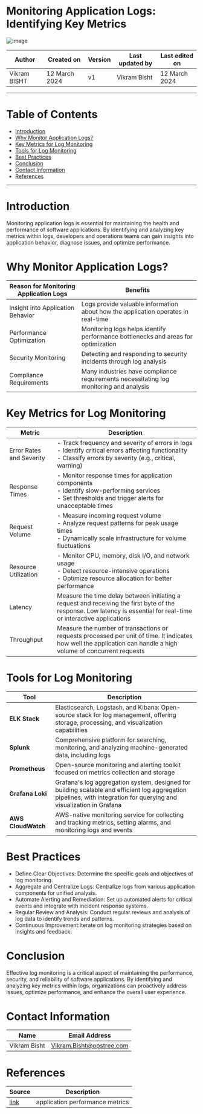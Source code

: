 # Monitoring Application Logs: Identifying Key Metrics

![image](https://github.com/CodeOps-Hub/Documentation/assets/79625874/1aac5b1e-9629-456a-a5bc-70a6442ab7d2)


|   Author     |  Created on   |  Version   | Last updated by | Last edited on |
| ------------ | --------------| -----------|---------------- |--------------- |
| Vikram BISHT | 12 March 2024 |     v1     | Vikram Bisht    | 12 March 2024  |



---
# Table of Contents 
+ [Introduction](#Introduction)
+ [Why Monitor Application Logs?](#Why-Monitor-Application-Logs?)
+ [Key Metrics for Log Monitoring](#Key-Metrics-for-Log-Monitoring)
+ [Tools for Log Monitoring](#Tools-for-Log-Monitoring)
+ [Best Practices](#Best-Practices)
+ [Conclusion](#Conclusion)
+ [Contact Information](#contact-information)
+ [References](#References)
***


# Introduction
Monitoring application logs is essential for maintaining the health and performance of software applications. By identifying and analyzing key metrics within logs, developers and operations teams can gain insights into application behavior, diagnose issues, and optimize performance.

# Why Monitor Application Logs?

|  Reason for Monitoring Application Logs| Benefits                                                             |
| ---------                           | ----------------------------------------------------------------------- |
| Insight into Application Behavior   | Logs provide valuable information about how the application operates in real-time |  
| Performance Optimization      | Monitoring logs helps identify performance bottlenecks and areas for optimization|
| Security Monitoring           | Detecting and responding to security incidents through log analysis |
| Compliance Requirements       | Many industries have compliance requirements necessitating log monitoring and analysis|



# Key Metrics for Log Monitoring

|  Metric                         |        Description                                                             |
| ---------                       | ------------------------------------------------------------------------------ |
| Error Rates and Severity	       | - Track frequency and severity of errors in logs <br>- Identify critical errors affecting functionality <br>- Classify errors by severity (e.g., critical, warning)                   |  
| Response Times                    | - Monitor response times for application components <br>- Identify slow-performing services <br>- Set thresholds and trigger alerts for unacceptable times     |
| Request Volume	           | - Measure incoming request volume <br>- Analyze request patterns for peak usage times <br>- Dynamically scale infrastructure for volume fluctuations |
| Resource Utilization	               | - Monitor CPU, memory, disk I/O, and network usage <br>- Detect resource-intensive operations <br>- Optimize resource allocation for better performance      |
| Latency		               | Measure the time delay between initiating a request and receiving the first byte of the response. Low latency is essential for real-time or interactive applications  |
| Throughput			               | Measure the number of transactions or requests processed per unit of time. It indicates how well the application can handle a high volume of concurrent requests      |

# Tools for Log Monitoring

|  Tool                           |        Description                                                             |
| ---------                       | ------------------------------------------------------------------------------ |
| **ELK Stack**	                     | Elasticsearch, Logstash, and Kibana: Open-source stack for log management, offering storage, processing, and visualization capabilities |  
| **Splunk**                    | Comprehensive platform for searching, monitoring, and analyzing machine-generated data, including logs |
| **Prometheus**           | Open-source monitoring and alerting toolkit focused on metrics collection and storage |
| **Grafana Loki**	               | Grafana's log aggregation system, designed for building scalable and efficient log aggregation pipelines, with integration for querying and visualization in Grafana      |
| **AWS CloudWatch**	               | 	AWS-native monitoring service for collecting and tracking metrics, setting alarms, and monitoring logs and events    |


# Best Practices

* Define Clear Objectives: Determine the specific goals and objectives of log monitoring.
* Aggregate and Centralize Logs: Centralize logs from various application components for unified analysis.
* Automate Alerting and Remediation: Set up automated alerts for critical events and integrate with incident response systems.
* Regular Review and Analysis: Conduct regular reviews and analysis of log data to identify trends and patterns.
* Continuous Improvement:Iterate on log monitoring strategies based on insights and feedback.
  
# Conclusion

Effective log monitoring is a critical aspect of maintaining the performance, security, and reliability of software applications. By identifying and analyzing key metrics within logs, organizations can proactively address issues, optimize performance, and enhance the overall user experience.


# Contact Information

|  Name                     |        	Email Address           |
| ------------              | --------------------------------|
| Vikram Bisht              |  Vikram.Bisht@opstree.com       |  

# References

|  Source                                                                                 |        Description    |
| ------------                                                                            | ----------------------|
| [link](https://www.techtarget.com/searchapparchitecture/tip/5-application-performance-metrics-all-dev-teams-should-track)          |      application performance metrics        |
      



